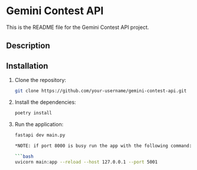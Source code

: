 # Gemini Contest API

This is the README file for the Gemini Contest API project.

## Description



## Installation

1. Clone the repository:

   ```bash
   git clone https://github.com/your-username/gemini-contest-api.git

2. Install the dependencies:

   ```bash
   poetry install

3. Run the application:

   ```bash
   fastapi dev main.py

   *NOTE: if port 8000 is busy run the app with the following command:*

   ```bash
   uvicorn main:app --reload --host 127.0.0.1 --port 5001

